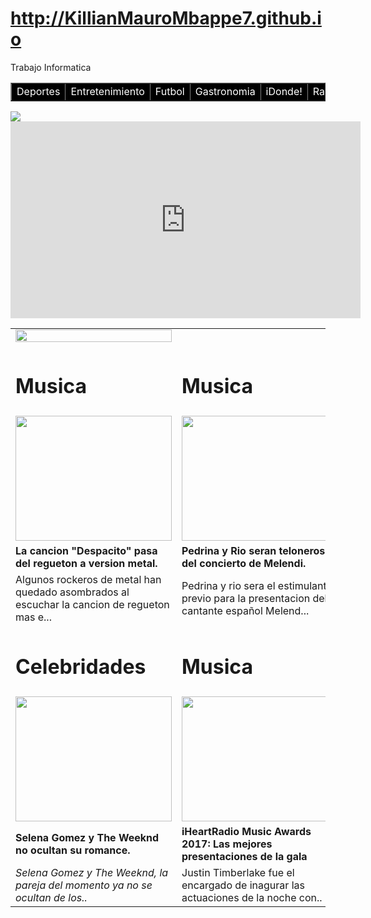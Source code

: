 # http://KillianMauroMbappe7.github.io
Trabajo Informatica
<html>
<head>
<title> Musica</title>
</head>
<body>
<Table border=1 width=60% high=10% bgcolor=black div a ling="center">
<Tr>
<Td><font color= white>Deportes</Td><Td><font color= white>Entretenimiento</Td><Td><font color= white>Futbol</Td><Td><font color= white>Gastronomia</Td><Td><font color= white>iDonde!</Td><Td><font color= white>Radio</Td><Td><font color= white>Tecnologia</Td><Td><font color= white>Turismo</Td>
</table>
<table  width=60%  high="90%"/></Td>
<Tr>
<Tr>
<Td><img src="Captura6.PNG" width="100%" high="8%"/></Td>
</Tr>
<Td><h1>Musica</h1></Td>
<Td><h1>Musica</h1></Td>
</Tr>
<Td><img src="Captura1.PNG" width="250" height="200"/></Td>
<Td><img src="Captura2.PNG" width="250" height="200"/></Td>
</Tr>
<Tr>
<Td><strong> La cancion "Despacito" pasa del regueton a version metal.</strong></Td>
<Td><strong>Pedrina y Rio seran teloneros del concierto de Melendi.</strong></Td>
</Tr>
<Tr>
<Td>Algunos rockeros de metal han quedado asombrados al escuchar la cancion de regueton mas e...</Td>
<Td> Pedrina y rio sera el estimulante previo para la presentacion del cantante español Melend...</Td>
<Tr>
<Td><h1>Celebridades</h1></Td>
<Td><h1>Musica</h1></Td>
</Tr>
<Td><img src="Captura3.PNG" width="250" height="200"/></Td>
<Td><img src="Captura4.PNG" width="250" height="200"/></Td>
</Tr>
<Tr>
<Td><strong> Selena Gomez y The Weeknd no ocultan su romance.</strong></Td>
<Td><strong>iHeartRadio Music Awards 2017: Las mejores presentaciones de la gala</strong></Td>
</Tr>
<Tr>
<Td><i>Selena Gomez y The Weeknd, la pareja del momento ya no se ocultan de los..</Td>
<Td>Justin Timberlake fue el encargado de inagurar las actuaciones de la noche con..</Td>
  <img src="neymar.gif"/>
 <iframe width="560" height="315" src="https://www.youtube.com/embed/IBqrL0CVhxM" frameborder="0" allowfullscreen></iframe>
  </body>
  </html>

